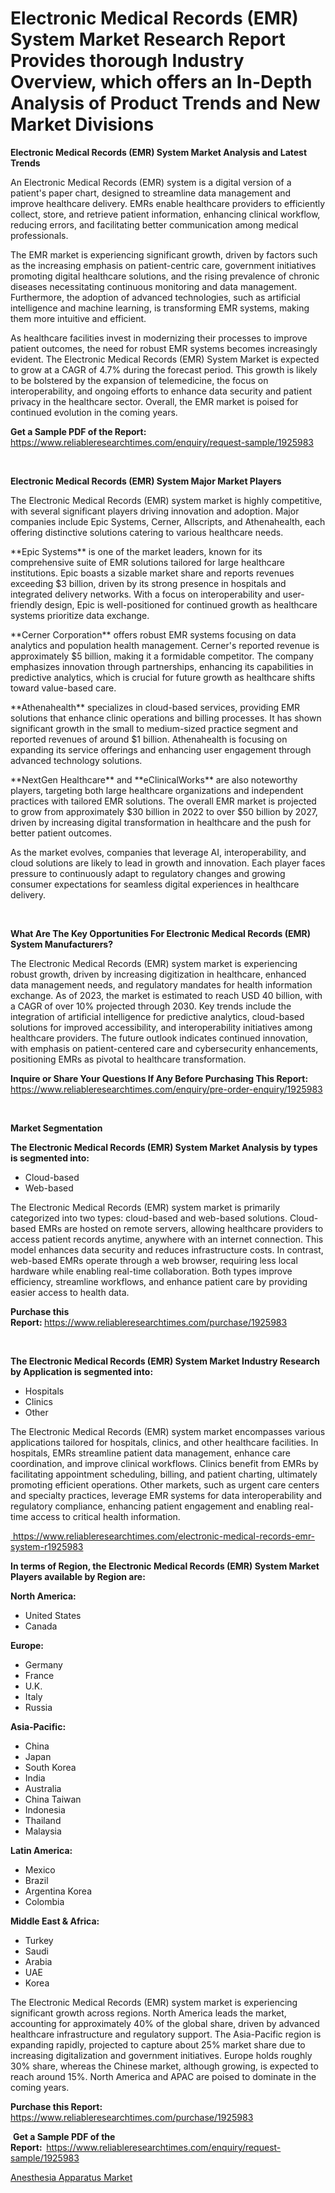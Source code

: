 <p><h1>Electronic Medical Records (EMR) System Market Research Report Provides thorough Industry Overview, which offers an In-Depth Analysis of Product Trends and New Market Divisions</h1></p><p><strong>Electronic Medical Records (EMR) System Market Analysis and Latest Trends</strong></p>
<p><p>An Electronic Medical Records (EMR) system is a digital version of a patient's paper chart, designed to streamline data management and improve healthcare delivery. EMRs enable healthcare providers to efficiently collect, store, and retrieve patient information, enhancing clinical workflow, reducing errors, and facilitating better communication among medical professionals.</p><p>The EMR market is experiencing significant growth, driven by factors such as the increasing emphasis on patient-centric care, government initiatives promoting digital healthcare solutions, and the rising prevalence of chronic diseases necessitating continuous monitoring and data management. Furthermore, the adoption of advanced technologies, such as artificial intelligence and machine learning, is transforming EMR systems, making them more intuitive and efficient.</p><p>As healthcare facilities invest in modernizing their processes to improve patient outcomes, the need for robust EMR systems becomes increasingly evident. The Electronic Medical Records (EMR) System Market is expected to grow at a CAGR of 4.7% during the forecast period. This growth is likely to be bolstered by the expansion of telemedicine, the focus on interoperability, and ongoing efforts to enhance data security and patient privacy in the healthcare sector. Overall, the EMR market is poised for continued evolution in the coming years.</p></p>
<p><strong>Get a Sample PDF of the Report:&nbsp;</strong> <a href="https://www.reliableresearchtimes.com/enquiry/request-sample/1925983?utm_campaign=3216&utm_medium=2&utm_source=Github&utm_content=ia&utm_term=28032025&utm_id=electronic-medical-records-emr-system">https://www.reliableresearchtimes.com/enquiry/request-sample/1925983</a></p>
<p>&nbsp;</p>
<p><strong>Electronic Medical Records (EMR) System Major Market Players</strong></p>
<p><p>The Electronic Medical Records (EMR) system market is highly competitive, with several significant players driving innovation and adoption. Major companies include Epic Systems, Cerner, Allscripts, and Athenahealth, each offering distinctive solutions catering to various healthcare needs.</p><p>**Epic Systems** is one of the market leaders, known for its comprehensive suite of EMR solutions tailored for large healthcare institutions. Epic boasts a sizable market share and reports revenues exceeding $3 billion, driven by its strong presence in hospitals and integrated delivery networks. With a focus on interoperability and user-friendly design, Epic is well-positioned for continued growth as healthcare systems prioritize data exchange.</p><p>**Cerner Corporation** offers robust EMR systems focusing on data analytics and population health management. Cerner's reported revenue is approximately $5 billion, making it a formidable competitor. The company emphasizes innovation through partnerships, enhancing its capabilities in predictive analytics, which is crucial for future growth as healthcare shifts toward value-based care.</p><p>**Athenahealth** specializes in cloud-based services, providing EMR solutions that enhance clinic operations and billing processes. It has shown significant growth in the small to medium-sized practice segment and reported revenues of around $1 billion. Athenahealth is focusing on expanding its service offerings and enhancing user engagement through advanced technology solutions.</p><p>**NextGen Healthcare** and **eClinicalWorks** are also noteworthy players, targeting both large healthcare organizations and independent practices with tailored EMR solutions. The overall EMR market is projected to grow from approximately $30 billion in 2022 to over $50 billion by 2027, driven by increasing digital transformation in healthcare and the push for better patient outcomes.</p><p>As the market evolves, companies that leverage AI, interoperability, and cloud solutions are likely to lead in growth and innovation. Each player faces pressure to continuously adapt to regulatory changes and growing consumer expectations for seamless digital experiences in healthcare delivery.</p></p>
<p>&nbsp;</p>
<p><strong>What Are The Key Opportunities For Electronic Medical Records (EMR) System Manufacturers?</strong></p>
<p><p>The Electronic Medical Records (EMR) system market is experiencing robust growth, driven by increasing digitization in healthcare, enhanced data management needs, and regulatory mandates for health information exchange. As of 2023, the market is estimated to reach USD 40 billion, with a CAGR of over 10% projected through 2030. Key trends include the integration of artificial intelligence for predictive analytics, cloud-based solutions for improved accessibility, and interoperability initiatives among healthcare providers. The future outlook indicates continued innovation, with emphasis on patient-centered care and cybersecurity enhancements, positioning EMRs as pivotal to healthcare transformation.</p></p>
<p><strong>Inquire or Share Your Questions If Any Before Purchasing This Report:</strong> <a href="https://www.reliableresearchtimes.com/enquiry/pre-order-enquiry/1925983?utm_campaign=3216&utm_medium=2&utm_source=Github&utm_content=ia&utm_term=28032025&utm_id=electronic-medical-records-emr-system">https://www.reliableresearchtimes.com/enquiry/pre-order-enquiry/1925983</a></p>
<p>&nbsp;</p>
<p><strong>Market Segmentation</strong></p>
<p><strong>The Electronic Medical Records (EMR) System Market Analysis by types is segmented into:</strong></p>
<p><ul><li>Cloud-based</li><li>Web-based</li></ul></p>
<p><p>The Electronic Medical Records (EMR) system market is primarily categorized into two types: cloud-based and web-based solutions. Cloud-based EMRs are hosted on remote servers, allowing healthcare providers to access patient records anytime, anywhere with an internet connection. This model enhances data security and reduces infrastructure costs. In contrast, web-based EMRs operate through a web browser, requiring less local hardware while enabling real-time collaboration. Both types improve efficiency, streamline workflows, and enhance patient care by providing easier access to health data.</p></p>
<p><strong>Purchase this Report:&nbsp;</strong><a href="https://www.reliableresearchtimes.com/purchase/1925983?utm_campaign=3216&utm_medium=2&utm_source=Github&utm_content=ia&utm_term=28032025&utm_id=electronic-medical-records-emr-system">https://www.reliableresearchtimes.com/purchase/1925983</a></p>
<p>&nbsp;</p>
<p><strong>The Electronic Medical Records (EMR) System Market Industry Research by Application is segmented into:</strong></p>
<p><ul><li>Hospitals</li><li>Clinics</li><li>Other</li></ul></p>
<p><p>The Electronic Medical Records (EMR) system market encompasses various applications tailored for hospitals, clinics, and other healthcare facilities. In hospitals, EMRs streamline patient data management, enhance care coordination, and improve clinical workflows. Clinics benefit from EMRs by facilitating appointment scheduling, billing, and patient charting, ultimately promoting efficient operations. Other markets, such as urgent care centers and specialty practices, leverage EMR systems for data interoperability and regulatory compliance, enhancing patient engagement and enabling real-time access to critical health information.</p></p>
<p><a href="https://www.reliableresearchtimes.com/electronic-medical-records-emr-system-r1925983?utm_campaign=3216&utm_medium=2&utm_source=Github&utm_content=ia&utm_term=28032025&utm_id=electronic-medical-records-emr-system">&nbsp;https://www.reliableresearchtimes.com/electronic-medical-records-emr-system-r1925983</a></p>
<p><strong>In terms of Region, the Electronic Medical Records (EMR) System Market Players available by Region are:</strong></p>
<p>
    <p> <strong> North America: </strong>
        <ul>
            <li>United States</li>
            <li>Canada</li>
        </ul>
        </p> 
    <p> <strong> Europe: </strong>
        <ul>
            <li>Germany</li>
            <li>France</li>
            <li>U.K.</li>
            <li>Italy</li>
            <li>Russia</li>
        </ul>
        </p> 
    <p> <strong> Asia-Pacific: </strong>
        <ul>
            <li>China</li>
            <li>Japan</li>
            <li>South Korea</li>
            <li>India</li>
            <li>Australia</li>
            <li>China Taiwan</li>
            <li>Indonesia</li>
            <li>Thailand</li>
            <li>Malaysia</li>
        </ul>
        </p> 
    <p> <strong> Latin America: </strong>
        <ul>
            <li>Mexico</li>
            <li>Brazil</li>
            <li>Argentina Korea</li>
            <li>Colombia</li>
        </ul>
        </p> 
    <p> <strong> Middle East & Africa: </strong>
        <ul>
            <li>Turkey</li>
            <li>Saudi</li>
            <li>Arabia</li>
            <li>UAE</li>
            <li>Korea</li>
        </ul>
    </p>
    </p>
<p><p>The Electronic Medical Records (EMR) system market is experiencing significant growth across regions. North America leads the market, accounting for approximately 40% of the global share, driven by advanced healthcare infrastructure and regulatory support. The Asia-Pacific region is expanding rapidly, projected to capture about 25% market share due to increasing digitalization and government initiatives. Europe holds roughly 30% share, whereas the Chinese market, although growing, is expected to reach around 15%. North America and APAC are poised to dominate in the coming years.</p></p>
<p><strong>Purchase this Report: </strong><a href="https://www.reliableresearchtimes.com/purchase/1925983?utm_campaign=3216&utm_medium=2&utm_source=Github&utm_content=ia&utm_term=28032025&utm_id=electronic-medical-records-emr-system">https://www.reliableresearchtimes.com/purchase/1925983</a></p>
<p>&nbsp;<strong>Get a Sample PDF of the Report:&nbsp;&nbsp;</strong><a href="https://www.reliableresearchtimes.com/enquiry/request-sample/1925983?utm_campaign=3216&utm_medium=2&utm_source=Github&utm_content=ia&utm_term=28032025&utm_id=electronic-medical-records-emr-system">https://www.reliableresearchtimes.com/enquiry/request-sample/1925983</a></p>
<p><strong></strong></p>
<p><p><a href="https://github.com/darenph8er/Market-Research-Report-List-1/blob/main/anesthesia-apparatus-market.md?utm_campaign=3216&utm_medium=2&utm_source=Github&utm_content=ia&utm_term=28032025&utm_id=electronic-medical-records-emr-system">Anesthesia Apparatus Market</a></p></p>